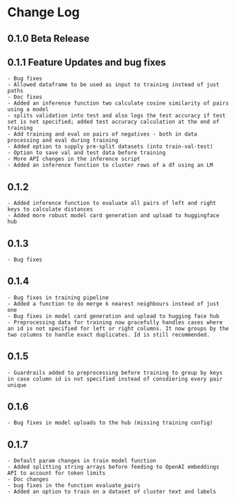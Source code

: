 # Change Log

## 0.1.0 Beta Release
## 0.1.1 Feature Updates and bug fixes
    - Bug fixes 
    - Allowed dataframe to be used as input to training instead of just paths
    - Doc fixes
    - Added an inference function two calculate cosine similarity of pairs using a model
    - splits validation into test and also logs the test accuracy if test set is not specified; added test accuracy calculation at the end of training
    - Add training and eval on pairs of negatives - both in data processing and eval during training
    - Added option to supply pre-split datasets (into train-val-test)
    - Option to save val and test data before training
    - More API changes in the inference script
    - Added an inference function to cluster rows of a df using an LM
## 0.1.2 
    - Added inference function to evaluate all pairs of left and right keys to calculate distances
    - Added more robust model card generation and upload to huggingface hub
## 0.1.3
    - Bug fixes
## 0.1.4
    - Bug fixes in training pipeline
    - Added a function to do merge k nearest neighbours instead of just one
    - Bug fixes in model card generation and upload to hugging face hub
    - Preprocessing data for training now gracefully handles cases where an id is not specified for left or right columns. It now groups by the two columns to handle exact duplicates. Id is still recommended. 
## 0.1.5
    - Guardrails added to preprocessing before training to group by keys in case column id is not specified instead of consdiering every pair unique
## 0.1.6 
    - Bug fixes in model uploads to the hub (missing training config)
## 0.1.7
    - Default param changes in train model function
    - Added splitting string arrays before feeding to OpenAI embeddings API to account for token limits
    - Doc changes
    - bug fixes in the function evaluate_pairs
    - Added an option to train on a dataset of cluster text and labels

